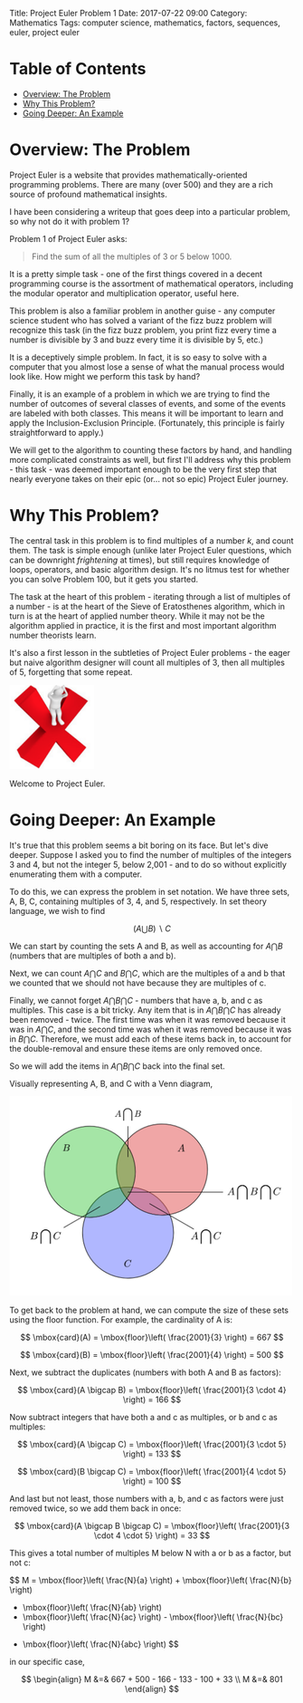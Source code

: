 Title: Project Euler Problem 1
Date: 2017-07-22 09:00
Category: Mathematics
Tags: computer science, mathematics, factors, sequences, euler, project euler

# Table of Contents

* [Overview: The Problem](#pe1-problem)
* [Why This Problem?](#pe1-why)
* [Going Deeper: An Example](#pe1-deeper)

<a name="pe1-problem"></a>
# Overview: The Problem

Project Euler is a website that provides mathematically-oriented programming problems.
There are many (over 500) and they are a rich source of profound mathematical insights.

I have been considering a writeup that goes deep into a particular problem,
so why not do it with problem 1?

Problem 1 of Project Euler asks:

<blockquote>
Find the sum of all the multiples of 3 or 5 below 1000.
</blockquote>

It is a pretty simple task - one of the first things covered in a decent programming course
is the assortment of mathematical operators, including the modular operator and multiplication
operator, useful here.

This problem is also a familiar problem in another guise - any computer science student
who has solved a variant of the fizz buzz problem will recognize this task 
(in the fizz buzz problem, you print fizz every time a number is divisible by 3
and buzz every time it is divisible by 5, etc.)

It is a deceptively simple problem. In fact, it is so easy to solve with a computer
that you almost lose a sense of what the manual process would look like.
How might we perform this task by hand? 

Finally, it is an example of a problem in which we are trying to find 
the number of outcomes of several classes of events, and some of the events
are labeled with both classes. This means it will be important to learn and apply
the Inclusion-Exclusion Principle. (Fortunately, this principle is fairly 
straightforward to apply.)

We will get to the algorithm to counting these factors by hand, and handling 
more complicated constraints as well, but first I'll address why this problem - 
this task - was deemed important enough to be the very first step that nearly 
everyone takes on their epic (or... not so epic) Project Euler journey.

<a name="pe1-why"></a>
# Why This Problem?

The central task in this problem is to find multiples of a number $k$,
and count them. The task is simple enough (unlike later Project Euler questions,
which can be downright <i>frightening</i> at times), but still requires 
knowledge of loops, operators, and basic algorithm design. It's no litmus test
for whether you can solve Problem 100, but it gets you started.

The task at the heart of this problem - iterating through a list of multiples
of a number - is at the heart of the Sieve of Eratosthenes algorithm, 
which in turn is at the heart of applied number theory. While it may 
not be the algorithm applied in practice, it is the first and most important
algorithm number theorists learn.

It's also a first lesson in the subtleties of Project Euler problems - 
the eager but naive algorithm designer will count all multiples of 3,
then all multiples of 5, forgetting that some repeat.

<img alt="Project Euler Fail" style="width: 150px;" src="/images/pe-fail.png" />

Welcome to Project Euler.

<a name="pe1-deeper"></a>
# Going Deeper: An Example

It's true that this problem seems a bit boring on its face. But let's dive deeper. Suppose I asked you to find the number of multiples of the integers 3 and 4, but not the integer 5, below 2,001 - and to do so without explicitly enumerating them with a computer.

To do this, we can express the problem in set notation. We have three sets, A, B, C, containing multiples of 3, 4, and 5, respectively. In set theory language, we wish to find 

$$
( A \bigcup B ) \backslash C
$$

We can start by counting the sets A and B, as well as accounting for $A \bigcap B$ (numbers that are multiples of both a and b).

Next, we can count $A \bigcap C$ and $B \bigcap C$, which are the multiples of a and b that we counted that we should not have because they are multiples of c. 

Finally, we cannot forget $A \bigcap B \bigcap C$ - numbers that have a, b, and c as multiples. This case is a bit tricky. Any item that is in $A \bigcap B \bigcap C$ has already been removed - twice. The first time was when it was removed because it was in $A \bigcap C$, and the second time was when it was removed because it was in $B \bigcap C$. Therefore, we must add each of these items back in, to account for the double-removal and ensure these items are only removed once.

So we will add the items in $A \bigcap B \bigcap C$ back into the final set.

Visually representing A, B, and C with a Venn diagram,

<img alt="Project Euler Problem 1 Venn Diagram" style="background-color: #ddd; width: 500px;" src="/images/pe-venn.png" />

To get back to the problem at hand, we can compute the size of these sets using the floor function. For example, the cardinality of A is:

$$
\mbox{card}(A) = \mbox{floor}\left( \frac{2001}{3} \right) = 667
$$

$$
\mbox{card}(B) = \mbox{floor}\left( \frac{2001}{4} \right) = 500
$$

Next, we subtract the duplicates (numbers with both A and B as factors):

$$
\mbox{card}(A \bigcap B) = \mbox{floor}\left( \frac{2001}{3 \cdot 4} \right) = 166
$$

Now subtract integers that have both a and c as multiples, or b and c as multiples:

$$
\mbox{card}(A \bigcap C) = \mbox{floor}\left( \frac{2001}{3 \cdot 5} \right) = 133
$$

$$
\mbox{card}(B \bigcap C) = \mbox{floor}\left( \frac{2001}{4 \cdot 5} \right) = 100
$$

And last but not least, those numbers with a, b, and c as factors were just removed twice, so we add them back in once:

$$
\mbox{card}(A \bigcap B \bigcap C) = \mbox{floor}\left( \frac{2001}{3 \cdot 4 \cdot 5} \right) = 33
$$

This gives a total number of multiples M below N with a or b as a factor, but not c:

$$
M = \mbox{floor}\left( \frac{N}{a} \right) + \mbox{floor}\left( \frac{N}{b} \right) 
- \mbox{floor}\left( \frac{N}{ab} \right)
- \mbox{floor}\left( \frac{N}{ac} \right) - \mbox{floor}\left( \frac{N}{bc} \right) 
+ \mbox{floor}\left( \frac{N}{abc} \right)
$$

in our specific case,

$$
\begin{align}
M &=& 667 + 500 - 166 - 133 - 100 + 33 \\
M &=& 801
\end{align}
$$

